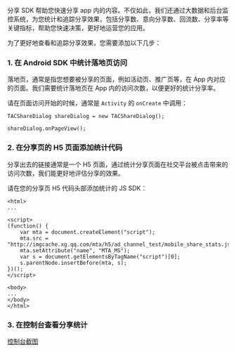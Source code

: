 分享 SDK 帮助您快速分享 app 内的内容。不仅如此，我们还通过大数据和后台监控系统，为您统计和追踪分享效果，包括分享数、意向分享数、回流数、分享率等关键指标，帮助您快速决策，更好地运营您的应用。

为了更好地查看和追踪分享效果，您需要添加以下几步：

### 1. 在 Android SDK 中统计落地页访问

落地页，通常是指您想要被分享的页面，例如活动页、推广页等，在 App 内对应的页面。我们需要统计落地页在 App 内的访问次数，以便更好的统计分享率。

请在页面访问开始的时候，通常是 `Activity` 的 `onCreate` 中调用：

```
TACShareDialog shareDialog = new TACShareDialog();

shareDialog.onPageView();
```

### 2. 在分享页的 H5 页面添加统计代码

分享出去的链接通常是一个 H5 页面，通过统计分享页面在社交平台被点击带来的访问次数，我们能更好地评估分享的效果。

请在您的分享页 H5 代码头部添加统计的 JS SDK：

```
<html>
...

<script>
(function() {
    var mta = document.createElement("script");
    mta.src = "http://imgcache.xg.qq.com/mta/h5/ad_channel_test/mobile_share_stats.js";
    mta.setAttribute("name", "MTA_MS");
    var s = document.getElementsByTagName("script")[0];
    s.parentNode.insertBefore(mta, s);
})();
</script>

<body>
...
</body>
</html>
```

### 3. 在控制台查看分享统计

[控制台截图](控制台截图)
